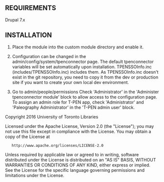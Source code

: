 REQUIREMENTS
------------
Drupal 7.x


INSTALLATION
------------
1.  Place the module into the custom module directory and enable it.

2.  Configuration can be changed in the admin/config/system/tpenconnector page. 
	The default tpenconnector variables will be set automatically upon installation. 
	TPENSSOInfo.inc (includes/TPENSSOInfo.inc) includes them. As TPENSSOInfo.inc doesn't exist in the git repository, you need to copy it from the dev or production site if you want to create your own local dev environment. 

3.  Go to admin/people/permissions
	Check 'Administrator' in the 'Administer tpenconnector module' block to allow access to the configuration page.
	To assign an admin role for T-PEN app, check 'Administrator' and 'Paleography Administrator' in the 'T-PEN admin user' block.
	

 Copyright 2016 University of Toronto Libraries

   Licensed under the Apache License, Version 2.0 (the "License");
   you may not use this file except in compliance with the License.
   You may obtain a copy of the License at

       http://www.apache.org/licenses/LICENSE-2.0

   Unless required by applicable law or agreed to in writing, software
   distributed under the License is distributed on an "AS IS" BASIS,
   WITHOUT WARRANTIES OR CONDITIONS OF ANY KIND, either express or implied.
   See the License for the specific language governing permissions and
   limitations under the License.
